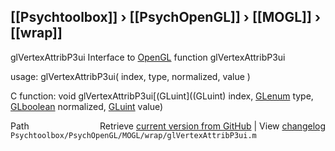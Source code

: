 ## [[Psychtoolbox]] &#8250; [[PsychOpenGL]] &#8250; [[MOGL]] &#8250; [[wrap]]

glVertexAttribP3ui  Interface to [OpenGL](OpenGL) function glVertexAttribP3ui  
  
usage:  glVertexAttribP3ui( index, type, normalized, value )  
  
C function:  void glVertexAttribP3ui[(GLuint]((GLuint) index, [GLenum](GLenum) type, [GLboolean](GLboolean) normalized, [GLuint](GLuint) value)  




<div class="code_header" style="text-align:right;">
  <span style="float:left;">Path&nbsp;&nbsp;</span> <span class="counter">Retrieve <a href=
  "https://raw.github.com/Psychtoolbox-3/Psychtoolbox-3/beta/Psychtoolbox/PsychOpenGL/MOGL/wrap/glVertexAttribP3ui.m">current version from GitHub</a> | View <a href=
  "https://github.com/Psychtoolbox-3/Psychtoolbox-3/commits/beta/Psychtoolbox/PsychOpenGL/MOGL/wrap/glVertexAttribP3ui.m">changelog</a></span>
</div>
<div class="code">
  <code>Psychtoolbox/PsychOpenGL/MOGL/wrap/glVertexAttribP3ui.m</code>
</div>

